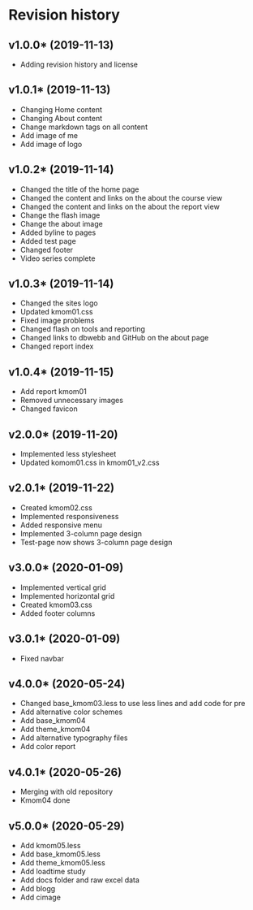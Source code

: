 # Revision history



## v1.0.0* (2019-11-13)

+ Adding revision history and license

## v1.0.1* (2019-11-13)

+ Changing Home content
+ Changing About content
+ Change markdown tags on all content
+ Add image of me
+ Add image of logo

## v1.0.2* (2019-11-14)

+ Changed the title of the home page
+ Changed the content and links on the about the course view
+ Changed the content and links on the about the report view
+ Change the flash image
+ Change the about image
+ Added byline to pages
+ Added test page
+ Changed footer
+ Video series complete

## v1.0.3* (2019-11-14)

+ Changed the sites logo
+ Updated kmom01.css
+ Fixed image problems
+ Changed flash on tools and reporting
+ Changed links to dbwebb and GitHub on the about page
+ Changed report index

## v1.0.4* (2019-11-15)

+ Add report kmom01
+ Removed unnecessary images
+ Changed favicon

## v2.0.0* (2019-11-20)

+ Implemented less stylesheet
+ Updated komom01.css in kmom01_v2.css

## v2.0.1* (2019-11-22)

+ Created kmom02.css
+ Implemented responsiveness
+ Added responsive menu
+ Implemented 3-column page design
+ Test-page now shows 3-column page design

## v3.0.0* (2020-01-09)

+ Implemented vertical grid
+ Implemented horizontal grid
+ Created kmom03.css
+ Added footer columns

## v3.0.1* (2020-01-09)

+ Fixed navbar

## v4.0.0* (2020-05-24)

+ Changed base_kmom03.less to use less lines and add code for pre
+ Add alternative color schemes
+ Add base_kmom04
+ Add theme_kmom04
+ Add alternative typography files
+ Add color report

## v4.0.1* (2020-05-26)

+ Merging with old repository
+ Kmom04 done

## v5.0.0* (2020-05-29)

+ Add kmom05.less
+ Add base_kmom05.less
+ Add theme_kmom05.less
+ Add loadtime study
+ Add docs folder and raw excel data
+ Add blogg
+ Add cimage
